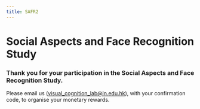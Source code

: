 ```yaml
---
title: SAFR2
---
```


# Social Aspects and Face Recognition Study

### Thank you for your participation in the Social Aspects and Face Recognition Study. 
Please email us (visual_cognition_lab@ln.edu.hk), with your confirmation code, to organise your monetary rewards.
